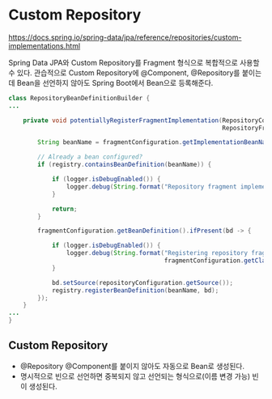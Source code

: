 # Custom Repository

https://docs.spring.io/spring-data/jpa/reference/repositories/custom-implementations.html

Spring Data JPA와 Custom Repository를 Fragment 형식으로 복합적으로 사용할수 있다.
관습적으로 Custom Repository에 @Component, @Repository를 붙이는데 Bean을 선언하지 않아도
Spring Boot에서 Bean으로 등록해준다.

```java
class RepositoryBeanDefinitionBuilder {
...

    private void potentiallyRegisterFragmentImplementation(RepositoryConfiguration<?> repositoryConfiguration,
                                                           RepositoryFragmentConfiguration fragmentConfiguration) {

        String beanName = fragmentConfiguration.getImplementationBeanName();

        // Already a bean configured?
        if (registry.containsBeanDefinition(beanName)) {

            if (logger.isDebugEnabled()) {
                logger.debug(String.format("Repository fragment implementation already registered: %s", beanName));
            }

            return;
        }

        fragmentConfiguration.getBeanDefinition().ifPresent(bd -> {

            if (logger.isDebugEnabled()) {
                logger.debug(String.format("Registering repository fragment implementation: %s %s", beanName,
                                           fragmentConfiguration.getClassName()));
            }

            bd.setSource(repositoryConfiguration.getSource());
            registry.registerBeanDefinition(beanName, bd);
        });
    }
...
}
```

## Custom Repository

* @Repository @Component를 붙이지 않아도 자동으로 Bean로 생성된다.
* 명시적으로 빈으로 선언하면 중복되지 않고 선언되는 형식으로(이름 변경 가능) 빈이 생성된다.